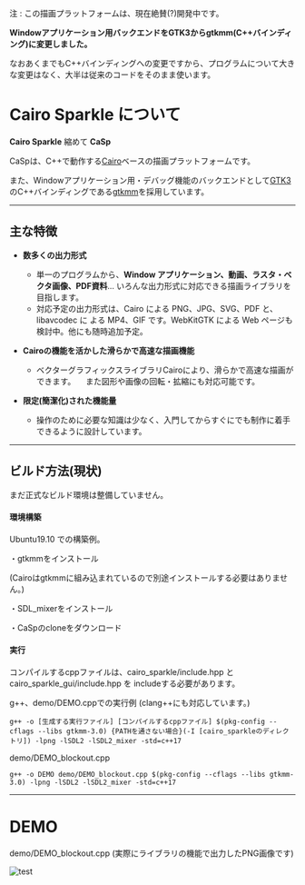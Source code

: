 注 : この描画プラットフォームは、現在絶賛(?)開発中です。

**Windowアプリケーション用バックエンドをGTK3からgtkmm(C++バインディング)に変更しました。**

なおあくまでもC++バインディングへの変更ですから、プログラムについて大きな変更はなく、大半は従来のコードをそのまま使います。

# Cairo Sparkle について

**Cairo Sparkle**  縮めて **CaSp**

CaSpは、C++で動作する[Cairo](https://www.cairographics.org/)ベースの描画プラットフォームです。

また、Windowアプリケーション用・デバッグ機能のバックエンドとして[GTK3](https://www.gtk.org/)のC++バインディングである[gtkmm](https://www.gtkmm.org/en/)を採用しています。

___

## 主な特徴

 - **数多くの出力形式**
   - 単一のプログラムから、**Window アプリケーション、動画、ラスタ・ベクタ画像、PDF資料**...
     いろんな出力形式に対応できる描画ライブラリを目指します。
   - 対応予定の出力形式は、Cairo による PNG、JPG、SVG、PDF と、libavcodec に
     よる MP4、GIF です。WebKitGTK による Web ページも検討中。他にも随時追加予定。
  
 - **Cairoの機能を活かした滑らかで高速な描画機能** 
   - ベクターグラフィックスライブラリCairoにより、滑らかで高速な描画ができます。
   　また図形や画像の回転・拡縮にも対応可能です。

 - **限定(簡潔化)された機能量**
   - 操作のために必要な知識は少なく、入門してからすぐにでも制作に着手できるように設計しています。
  
  
___

## ビルド方法(現状)

まだ正式なビルド環境は整備していません。

#### 環境構築

Ubuntu19.10 での構築例。

・gtkmmをインストール

(Cairoはgtkmmに組み込まれているので別途インストールする必要はありません。)

・SDL_mixerをインストール

・CaSpのcloneをダウンロード

#### 実行

コンパイルするcppファイルは、cairo_sparkle/include.hpp と cairo_sparkle_gui/include.hpp を
includeする必要があります。

g++、demo/DEMO.cppでの実行例
(clang++にも対応しています。)

```
g++ -o [生成する実行ファイル] [コンパイルするcppファイル] $(pkg-config --cflags --libs gtkmm-3.0) {PATHを通さない場合}(-I [cairo_sparkleのディレクトリ]) -lpng -lSDL2 -lSDL2_mixer -std=c++17
```


demo/DEMO_blockout.cpp
```
g++ -o DEMO demo/DEMO_blockout.cpp $(pkg-config --cflags --libs gtkmm-3.0) -lpng -lSDL2 -lSDL2_mixer -std=c++17
```

___

# DEMO

demo/DEMO_blockout.cpp (実際にライブラリの機能で出力したPNG画像です)

![test](https://user-images.githubusercontent.com/57752033/78498979-dae63900-7788-11ea-888f-22a629cf5159.png)



